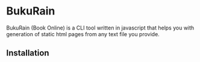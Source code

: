 # BukuRain

BukuRain (Book Online) is a CLI tool written in javascript that helps you with generation of static html pages from any text file you provide. 

## Installation
